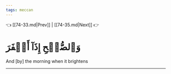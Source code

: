 ```yaml
---
tags: meccan
---
```


👈 [[74-33.md|Prev]] | [[74-35.md|Next]] 👉

# وَٱلصُّبۡحِ إِذَآ أَسۡفَرَ

And [by] the morning when it brightens

---

